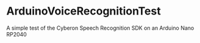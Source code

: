 # ArduinoVoiceRecognitionTest
A simple test of the Cyberon Speech Recognition SDK on an Arduino Nano RP2040
